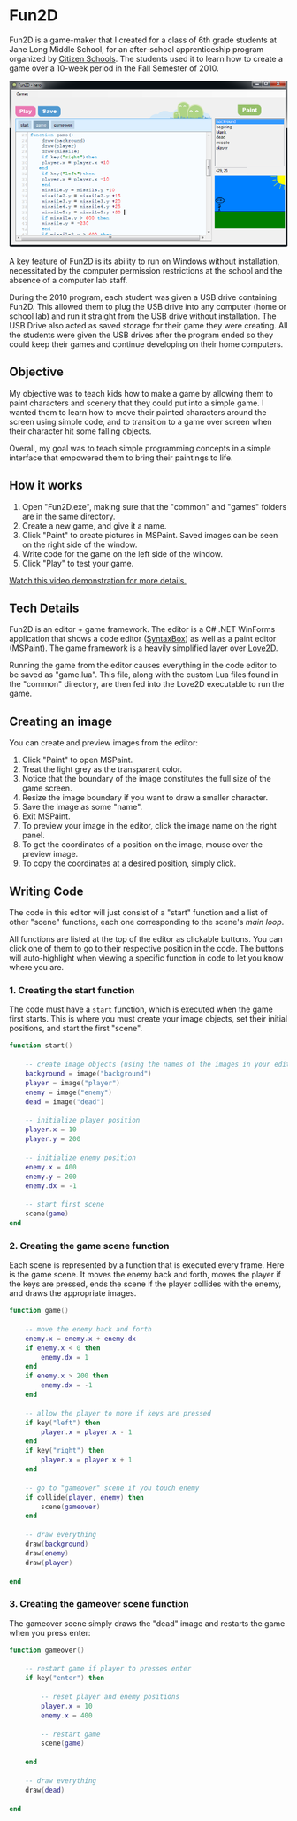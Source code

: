 # Fun2D

Fun2D is a game-maker that I created for a class of 6th grade students at Jane
Long Middle School, for an after-school apprenticeship program organized by
[Citizen Schools](http://www.citizenschools.org/).  The students used it to
learn how to create a game over a 10-week period in the Fall Semester of 2010.

![screenshot](screenshot.png)

A key feature of Fun2D is its ability to run on Windows without installation,
necessitated by the computer permission restrictions at the school and the
absence of a computer lab staff.

During the 2010 program, each student was given a USB drive containing Fun2D.  This
allowed them to plug the USB drive into any computer (home or school lab) and
run it straight from the USB drive without installation.  The USB Drive also
acted as saved storage for their game they were creating.  All the students
were given the USB drives after the program ended so they could keep their
games and continue developing on their home computers.

## Objective

My objective was to teach kids how to make a game by allowing them to
paint characters and scenery that they could put into a simple game.
I wanted them to learn how to move their painted characters around the screen
using simple code, and to transition to a game over screen when their
character hit some falling objects.

Overall, my goal was to teach simple programming concepts in a simple interface
that empowered them to bring their paintings to life.

## How it works

1. Open "Fun2D.exe", making sure that the "common" and "games" folders are in the
same directory.
2. Create a new game, and give it a name.
3. Click "Paint" to create pictures in MSPaint.  Saved images can be seen on the right side of the window.
4. Write code for the game on the left side of the window.  
5. Click "Play" to test your game.

[Watch this video demonstration for more details.](http://www.youtube.com/watch?v=Q2ngpuTfUnQ)

## Tech Details

Fun2D is an editor + game framework.  The editor is a C# .NET WinForms
application that shows a code editor ([SyntaxBox](http://code.google.com/p/alsing/wiki/SyntaxBox)) as well as a
paint editor (MSPaint).  The game framework is a heavily simplified layer over
[Love2D](https://love2d.org/).

Running the game from the editor causes everything in the code editor to be
saved as "game.lua". This file, along with the custom Lua files found in the
"common" directory, are then fed into the Love2D executable to run the game.

## Creating an image

You can create and preview images from the editor:

1. Click "Paint" to open MSPaint.
2. Treat the light grey as the transparent color.
3. Notice that the boundary of the image constitutes the full size of the game screen.
4. Resize the image boundary if you want to draw a smaller character.
5. Save the image as some "name".
6. Exit MSPaint.
7. To preview your image in the editor, click the image name on the right panel.
8. To get the coordinates of a position on the image, mouse over the preview image.
9. To copy the coordinates at a desired position, simply click.

## Writing Code

The code in this editor will just consist of a "start" function and a list of other
"scene" functions, each one corresponding to the scene's _main loop_.

All functions are listed at the top of the editor as clickable buttons. You can
click one of them to go to their respective position in the code.  The buttons
will auto-highlight when viewing a specific function in code to let you know
where you are.

### 1. Creating the start function

The code must have a `start` function, which is executed when the game first starts.
This is where you must create your image objects, set their initial positions, and start
the first "scene".

```lua
function start()

	-- create image objects (using the names of the images in your editor)
	background = image("background")
	player = image("player")
	enemy = image("enemy")
	dead = image("dead")

    -- initialize player position
	player.x = 10
	player.y = 200

	-- initialize enemy position
	enemy.x = 400
	enemy.y = 200
	enemy.dx = -1

	-- start first scene
	scene(game)
end
```

### 2. Creating the game scene function

Each scene is represented by a function that is executed every frame.  Here is
the game scene.  It moves the enemy back and forth, moves the player if the
keys are pressed, ends the scene if the player collides with the enemy, and
draws the appropriate images.

```lua
function game()

	-- move the enemy back and forth
	enemy.x = enemy.x + enemy.dx
	if enemy.x < 0 then
		enemy.dx = 1
	end
	if enemy.x > 200 then
		enemy.dx = -1
	end

	-- allow the player to move if keys are pressed
	if key("left") then
		player.x = player.x - 1
	end
	if key("right") then
	    player.x = player.x + 1
	end

	-- go to "gameover" scene if you touch enemy
	if collide(player, enemy) then
		scene(gameover)
	end

	-- draw everything
	draw(background)
	draw(enemy)
	draw(player)

end
```

### 3. Creating the gameover scene function

The gameover scene simply draws the "dead" image and restarts the game when you
press enter:

```lua
function gameover()

	-- restart game if player to presses enter
	if key("enter") then

		-- reset player and enemy positions
		player.x = 10
		enemy.x = 400

		-- restart game
		scene(game)

	end

	-- draw everything
	draw(dead)

end
```

